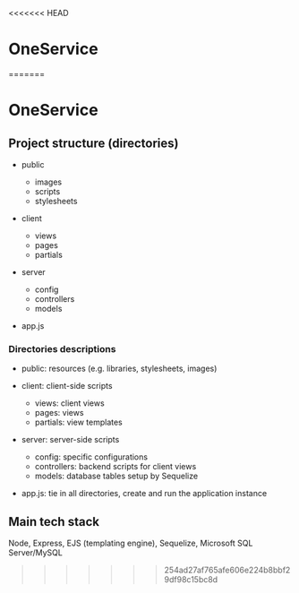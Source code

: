 <<<<<<< HEAD
# OneService
=======
# OneService

## Project structure (directories)
- public  
  - images
   - scripts
   - stylesheets

- client
  - views
   - pages
   - partials
 
- server
  - config 
  - controllers 
  - models

- app.js
      
### Directories descriptions 
- public: resources (e.g. libraries, stylesheets, images)

- client: client-side scripts
  - views: client views
   - pages: views
   - partials: view templates 

- server: server-side scripts
  - config: specific configurations
  - controllers: backend scripts for client views
  - models: database tables setup by Sequelize

- app.js: tie in all directories, create and run the application instance

## Main tech stack
Node, Express, EJS (templating engine), Sequelize, Microsoft SQL Server/MySQL



>>>>>>> 254ad27af765afe606e224b8bbf29df98c15bc8d
